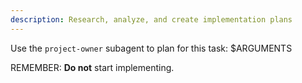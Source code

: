 ```yaml
---
description: Research, analyze, and create implementation plans
---
```


Use the `project-owner` subagent to plan for this task: 
 $ARGUMENTS

REMEMBER: **Do not** start implementing.